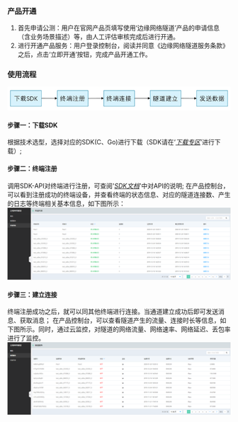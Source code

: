 ### 产品开通
1. 首先申请公测：用户在官网产品页填写使用‘边缘网络隧道’产品的申请信息（含业务场景描述）等，由人工评估审核完成后进行开通。
2. 进行开通产品服务：用户登录控制台，阅读并同意《边缘网络隧道服务条款》之后，点击‘立即开通’按钮，完成产品开通工作。


### 使用流程
![Quick-Start.png](../../../image/Edge-Network-Tunnel/Quick-Start.png)

#### 步骤一：下载SDK
根据技术选型，选择对应的SDK(C、Go)进行下载（SDK请在‘*[下载专区](./Download-Center.md)*’进行下载）;

#### 步骤二：终端注册
调用SDK-API对终端进行注册，可查阅'*[SDK文档](SDK-Reference/Overview.md)*'中对API的说明;
在产品控制台，可以看到注册成功的终端设备，并查看终端的状态信息、对应的隧道连接数、产生的日志等终端相关基本信息，如下图所示：
![terminal_list.png](../../../image/Edge-Network-Tunnel/terminal_list_cp.png)

#### 步骤三：建立连接
终端注册成功之后，就可以同其他终端进行连接。当通道建立成功后即可发送消息、获取消息；
在产品控制台，可以查看隧道产生的流量、连接时长等信息，如下图所示。同时，通过云监控，对隧道的网络流量、网络速率、网络延迟、丢包率进行了监控。
![tunnel_service.png](../../../image/Edge-Network-Tunnel/tunnel_service_cp.png)
